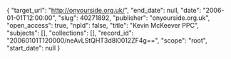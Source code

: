 {
  "target_url": "http://onyourside.org.uk/", 
  "end_date": null, 
  "date": "2006-01-01T12:00:00", 
  "slug": 40271892, 
  "publisher": "onyourside.org.uk", 
  "open_access": true, 
  "npld": false, 
  "title": "Kevin McKeever PPC", 
  "subjects": [], 
  "collections": [], 
  "record_id": "20060101T120000/neAvLStQHT3d8l0012ZF4g==", 
  "scope": "root", 
  "start_date": null
}

